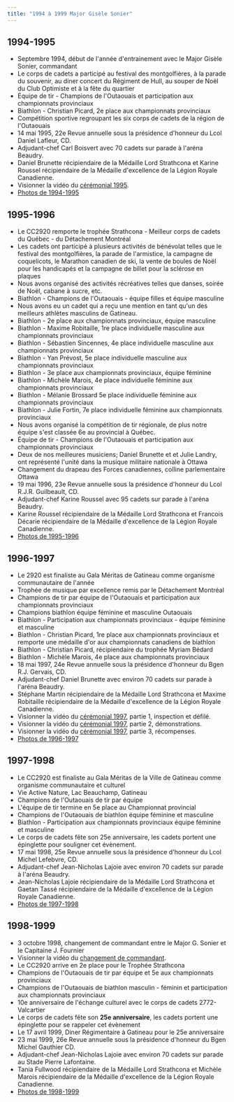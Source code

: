 ```yaml
---
title: "1994 à 1999 Major Gisèle Sonier"
---
```


## 1994-1995

* Septembre 1994, début de l'année d'entrainement avec le Major Gisèle Sonier, commandant
* Le corps de cadets a participé au festival des montgolfières, à la parade du souvenir, au diner concert du Régiment de Hull, au souper de Noël du Club Optimiste et à la fête du quartier
* Équipe de tir - Champions de l'Outaouais et participation aux championnats provinciaux
* Biathlon - Christian Picard, 2e place aux championnats provinciaux
* Compétition sportive regroupant les six corps de cadets de la région de l'Outaouais
* 14 mai 1995, 22e Revue annuelle sous la présidence d'honneur du Lcol Daniel Lafleur, CD.
* Adjudant-chef Carl Boisvert avec 70 cadets sur parade à l'aréna Beaudry.
* Daniel Brunette récipiendaire de la Médaille Lord Strathcona et Karine Roussel récipiendaire de la Médaille d'excellence de la Légion Royale Canadienne.
* Visionner la vidéo du [cérémonial 1995](https://www.youtube.com/watch?v=H1N9L0Aa8io).
* [Photos de 1994-1995](https://photos.app.goo.gl/a2NfduQiosQ5jCGD7)

## 1995-1996

* Le CC2920 remporte le trophée Strathcona - Meilleur corps de cadets du Québec - du Détachement Montréal
* Les cadets ont participé à plusieurs activités de bénévolat telles que le festival des montgolfières, la parade de l'armistice, la campagne de coquelicots, le Marathon canadien de ski, la vente de boules de Noël pour les handicapés et la campagne de billet pour la sclérose en plaques
* Nous avons organisé des activités récréatives telles que danses, soirée de Noël, cabane à sucre, etc.
* Biathlon - Champions de l'Outaouais - équipe filles et équipe masculine
* Nous avons eu un cadet qui a reçu une mention en tant qu'un des meilleurs athlètes masculins de Gatineau.
* Biathlon - 2e place aux championnats provinciaux, équipe masculine
* Biathlon - Maxime Robitaille, 1re place individuelle masculine aux championnats provinciaux
* Biathlon - Sébastien Sincennes, 4e place individuelle masculine aux championnats provinciaux
* Biathlon - Yan Prévost, 5e place individuelle masculine aux championnats provinciaux
* Biathlon - 3e place aux championnats provinciaux, équipe féminine
* Biathlon - Michèle Marois, 4e place individuelle féminine aux championnats provinciaux
* Biathlon - Mélanie Brossard 5e place individuelle féminine aux championnats provinciaux
* Biathlon - Julie Fortin, 7e place individuelle féminine aux championnats provinciaux
* Nous avons organisé la compétition de tir régionale, de plus notre équipe s'est classée 6e au provincial à Québec.
* Équipe de tir - Champions de l'Outaouais et participation aux championnats provinciaux
* Deux de nos meilleures musiciens; Daniel Brunette et et Julie Landry, ont représenté l'unité dans la musique militaire nationale à Ottawa
* Changement du drapeau des Forces canadiennes, colline parlementaire Ottawa
* 19 mai 1996, 23e Revue annuelle sous la présidence d'honneur du Lcol R.J.R. Guilbeault, CD.
* Adjudant-chef Karine Roussel avec 95 cadets sur parade à l'aréna Beaudry.
* Karine Roussel récipiendaire de la Médaille Lord Strathcona et Francois Décarie récipiendaire de la Médaille d'excellence de la Légion Royale Canadienne.
* [Photos de 1995-1996](https://photos.app.goo.gl/fjWtnUKaKLiP6t4t6)

## 1996-1997

* Le 2920 est finaliste au Gala Méritas de Gatineau comme organisme communautaire de l'année
* Trophée de musique par excellence remis par le Détachement Montréal
* Champions de tir par équipe de l'Outaouais et participation aux championnats provinciaux
* Champions biathlon équipe féminine et masculine Outaouais
* Biathlon - Participation aux championnats provinciaux - équipe féminine et masculine
* Biathlon - Christian Picard, 1re place aux championnats provinciaux et remporte une médaille d'or aux championnats canadiens de biathlon
* Biathlon - Christian Picard, récipiendaire du trophée Myriam Bédard
* Biathlon - Michèle Marois, 4e place aux championnats provinciaux
* 18 mai 1997, 24e Revue annuelle sous la présidence d'honneur du Bgen R.J. Gervais, CD.
* Adjudant-chef Daniel Brunette avec environ 70 cadets sur parade à l'aréna Beaudry.
* Stéphane Martin récipiendaire de la Médaille Lord Strathcona et Maxime Robitaille récipiendaire de la Médaille d'excellence de la Légion Royale Canadienne.
* Visionner la vidéo du [cérémonial 1997](https://www.youtube.com/watch?v=sBAFuUQ7tbQ), partie 1, inspection et défilé.
* Visionner la vidéo du [cérémonial 1997](https://www.youtube.com/watch?v=yhw3vXNi1to), partie 2, démonstrations.
* Visionner la vidéo du [cérémonial 1997](https://www.youtube.com/watch?v=ThxkVwKcieI), partie 3, récompenses.
* [Photos de 1996-1997](https://photos.app.goo.gl/7uAcJhxvxMYdbhAY7)

## 1997-1998

* Le CC2920 est finaliste au Gala Méritas de la Ville de Gatineau comme organisme communautaire et culturel
* Vie Active Nature, Lac Beauchamp, Gatineau
* Champions de l'Outaouais de tir par équipe
* L'équipe de tir termine en 5e place au Championnat provincial
* Champions de l'Outaouais de biathlon équipe féminine et masculine
* Biathlon - Participation aux championnats provinciaux équipe féminine et masculine
* Le corps de cadets fête son 25e anniversaire, les cadets portent une épinglette pour souligner cet évènement.
* 17 mai 1998, 25e Revue annuelle sous la présidence d'honneur du Lcol Michel Lefebvre, CD.
* Adjudant-chef Jean-Nicholas Lajoie avec environ 70 cadets sur parade à l'aréna Beaudry.
* Jean-Nicholas Lajoie récipiendaire de la Médaille Lord Strathcona et Gaetan Tassé récipiendaire de la Médaille d'excellence de la Légion Royale Canadienne.
* [Photos de 1997-1998](https://photos.app.goo.gl/ZnHJCfp5KfCFP4hh7)

## 1998-1999

* 3 octobre 1998, changement de commandant entre le Major G. Sonier et le Capitaine J. Fournier
* Visionner la vidéo du [changement de commandant](https://www.youtube.com/watch?v=09ItSxi2XVQ).
* Le CC2920 arrive en 2e place pour le Trophée Strathcona
* Champions de l'Outaouais de tir par équipe et 5e aux championnats provinciaux
* Champions de l'Outaouais de biathlon masculin - féminin et participation aux championnats provinciaux
* 10e anniversaire de l'échange culturel avec le corps de cadets 2772-Valcartier
* Le corps de cadets fête son **25e anniversaire**, les cadets portent une épinglette pour se rappeler cet évènement
* Le 17 avril 1999, Diner Régimentaire à Gatineau pour le 25e anniversaire
* 23 mai 1999, 26e Revue annuelle sous la présidence d'honneur du Bgen Michel Gauthier CD.
* Adjudant-chef Jean-Nicholas Lajoie avec environ 70 cadets sur parade au Stade Pierre Lafontaine.
* Tania Fullwood récipiendaire de la Médaille Lord Strathcona et Michèle Marois récipiendaire de la Médaille d'excellence de la Légion Royale Canadienne.
* [Photos de 1998-1999](https://photos.app.goo.gl/KxiPyAqoyJ2fnQxb9)